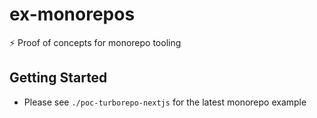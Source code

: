 # ex-monorepos
⚡ Proof of concepts for monorepo tooling

## Getting Started
- Please see `./poc-turborepo-nextjs` for the latest monorepo example
